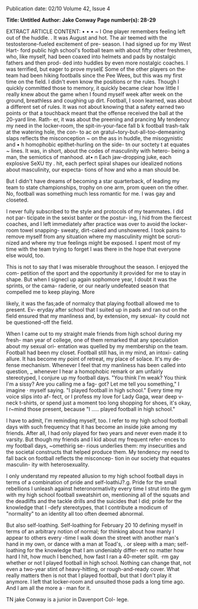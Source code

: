 Publication date: 02/10
Volume 42, Issue 4

**Title: Untitled**
**Author: Jake Conway**
**Page number(s): 28-29**

EXTRACT ARTICLE CONTENT:
• • 
• 
~ 
I
One player remembers feeling left out of the huddle. 
. 
It was August and hot. The air teemed with 
the testosterone-fueled excitement of pre-
season. I had signed up for my West Hart-
ford public high school's football team 
with about fifty other freshmen, who, like 
myself, had been coaxed into helmets and 
pads by nostalgic fathers and then prod-
ded into huddles by even more nostalgic 
coaches. I was terrified, but eager to prove 
mysel£ 
Some of the other players on the· team 
had been hiking footballs since the Pee 
Wees, but this was my first time on the 
field. I didn't even know the positions or 
the rules. Though I quickly committed 
those to memory, it quickly became clear 
how little I really knew about the game 
when I found myself week after week on 
the ground, breathless and coughing up 
dirt. 
Football, I soon learned, was about 
a different set of rules. It was not about 
knowing that a safety earned two points 
or that a touchback meant that the offense 
received the ball at the 20-yard line. Rath-
er, it was about the preening and prancing My tendency my need 
in the locker-room, the spit-in-your-face 
fall b k 
football 
trash-talk at the watering hole, the con- to 
ac 
on 
gratul~tory-but-all-too-demeaning 
slaps reflects the misconception ~ 
on the ass in huddle, the misogynistic and • 
h 
homophobic epithet-hurling on the side- tn our soctety t at equates ~ 
lines. It was, in short, about the codes of masculinity with hetero-
being a man, the semiotics of manhood. 
at• 
n 
Each jaw-dropping juke, each explosive 
SeXU tty . 
hit, each perfect spiral shapes our idealized 
notions about masculinity, our expecta-
tions of how 
and who 
a man should 
be. 

But I didn't have dreams of becoming 
a star quarterback, of leading my team to 
state championships, trophy on one arm, 
prom queen on the other. No, football was 
something much less romantic for me. I 
was gay and closeted. 

I never fully subscribed to the style and 
protocols of my teammates. I did not par-
ticipate in the sexist banter or the postur-
ing, I hid from the fiercest coaches, and I 
left immediately after practice was over to 
avoid the locker-room towel snapping-
sweaty, dirt-caked and unshowered. I took 
pains to remove myself from any situation 
where my masculinity might be scruti-
nized and where my true feelings might 
be exposed. I spent most of my time with 
the team trying to forget I was there in the 
hope that everyone else would, too. 

This is not to say that I was miserable 
throughout the season. I enjoyed the com-
petition of the sport and the opportunity 
it provided for me to stay in shape. But 
when I signecl up again sophomore year, 
I doubt it was the sprints, or the cama-
raderie, or our nearly undefeated season 
that compelled me to keep playing. More 


likely, it was the fas;ade of normalcy that 
playing football allowed me to present. Ev-
eryday after school that I suited up in pads 
and ran out on the field ensured that my 
manliness 
and, by extension, my sexual-
ity 
could not be questioned-off the field. 

When I came out to my straight male 
friends from high school during my fresh-
man year of college, one of them remarked 
that any speculation about my sexual ori-
entation was quelled by my membership 
on the team. Football had been my closet. 
Football still has, in my mind, an intoxi-
cating allure. It has become my point of 
retreat, my place of solace. 
It's my de-
fense mechanism. Whenever I feel that my 
manliness has been called into question, 
_ whenever I hear a homophobic remark or 
am unfairly stereotyped, I conjure up my 
football days. "You think I'm weak? You 
think I'm a sissy? Are you calling me a fag-
got? Let me tell you something," I imagine · 
myself saying. "I played football in high 
school." Every time my voice slips into af-
fect, or I profess my love for Lady Gaga, 
wear deep v-neck t-shirts, or spend just a 
moment too long shopping for shoes, it's 
okay, I r~mind those present, because "I 
..... 
played football in high school." 

I have to admit, I'm reminding myself, 
too. I refer to my high school football days 
with such frequency that it has become an 
inside joke among my friends. After all, I 
had only played for two years and never 
even made it to varsity. But though my 
friends and I kid about my frequent refer-
ences to my football days, ~omethirig se-
rious underlies them: my insecurities and 
the societal constructs that helped produce 
them. My tendency 
my need 
to fall 
back on football reflects the misconcep-
tion in our society that equates masculin-
ity with heterosexuality. 

I only understand my repeated allusion to 
my high school football days in terms of 
a combination of pride and self-loathiJ?.g. 
Pride for the small rebellions I unleash 
against heteronormativity every time I 
strut into the gym with my high school 
football sweatshirt on, mentioning all of 
the squats and the deadlifts and the tackle 
drills and the suicides that I did; pride for 
the knowledge that I -defy stereotypes, that 
I contribute a modicum of "normality" to 
an identity all too often deemed abnormal. 

But also self-loathing. Self-loathing for 
February 20 10 
defining myself in terms of an arbitrary 
notion of normal; for thinking about how 
manly I appear to others every -time I walk 
down the street with another man's hand 
in my own, or dance with a man at Toad's, . 
or sleep with a man; self-loathing for the 
knowledge that I am undeniably differ-
ent no matter how hard I hit, how much 
I benched, how fast I ran a 40-meter split. 
·rm gay whether or not I played football 
in high school. Nothing can change that, 
not even a two-year stint of heavy-hitting, 
or rough-and-ready cover. What really 
matters then is not that I played football, 
but that I don't play it anymore. I left that 
locker-room and unsuited those pads a 
long time ago. And I am all the more a · 
man for it. 

TN 
jake Conway is a junior in Davenport Col-
lege.